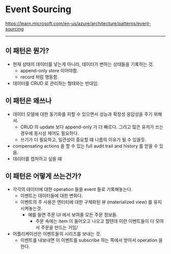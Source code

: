 # Event Sourcing 

https://learn.microsoft.com/en-us/azure/architecture/patterns/event-sourcing

***

## 이 패턴은 뭔가? 

- 현재 상태의 데이터를 넣는게 아니라, 데이터가 변하는 상태들을 기록하는 것. 
  - append-only store 이어야함.
  - record 처럼 행동함. 
- 데이터를 CRUD 로 관리하는 형태와는 반대임.

## 이 패턴은 왜쓰나

- 데이터 모델에 대한 동기화를 피할 수 있으면서 성능과 확장성 응답성을 주기 위해서. 
  - CRUD 의 update 보다 append-only 가 더 빠르다. 그리고 많은 유저가 쓰는 경우에 동시성 제어도 필요하다.
  - 쓰기가 더 필요하고, 일관성이 중요할 떄 나름의 이유가 될 수 있을듯. 
- compensating actions 을 할 수 있는 full audit trail and history 를 얻을 수 있음.
- 데리터를 캡처하고 싶을 떄 

## 이 패턴은 어떻게 쓰는건가? 

- 각각의 데이터에 대한 operation 들을 event 들로 기록해놓는다.
  - 이벤트는 데이터들에 대한 변화다. 
  - 이벤트의 주 사용은 엔터티에 대한 구체화된 뷰 (materialized view) 를 유지시켜놓는것.
    - 예를 들면 주문 UI 에서 보여줄 모든 주문 정보들.
      - 주문 속에는 item 이 들어오고 나오고 할텐데 이런 이벤트들이 다 모여서 주문을 만드는 거임/
- 어플리케이션은 이벤트들의 시리즈를 보내는 것.
  - 이벤트를 내보내면 이 이벤트를 subscribe 하는 쪽에서 받아서 operation 을 한다.

